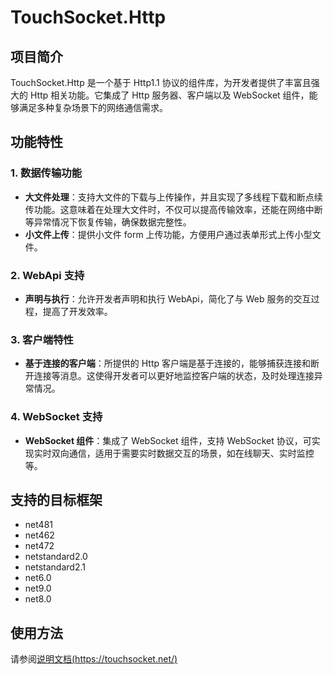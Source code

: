 # TouchSocket.Http

## 项目简介
TouchSocket.Http 是一个基于 Http1.1 协议的组件库，为开发者提供了丰富且强大的 Http 相关功能。它集成了 Http 服务器、客户端以及 WebSocket 组件，能够满足多种复杂场景下的网络通信需求。

## 功能特性
### 1. 数据传输功能
- **大文件处理**：支持大文件的下载与上传操作，并且实现了多线程下载和断点续传功能。这意味着在处理大文件时，不仅可以提高传输效率，还能在网络中断等异常情况下恢复传输，确保数据完整性。
- **小文件上传**：提供小文件 form 上传功能，方便用户通过表单形式上传小型文件。

### 2. WebApi 支持
- **声明与执行**：允许开发者声明和执行 WebApi，简化了与 Web 服务的交互过程，提高了开发效率。

### 3. 客户端特性
- **基于连接的客户端**：所提供的 Http 客户端是基于连接的，能够捕获连接和断开连接等消息。这使得开发者可以更好地监控客户端的状态，及时处理连接异常情况。

### 4. WebSocket 支持
- **WebSocket 组件**：集成了 WebSocket 组件，支持 WebSocket 协议，可实现实时双向通信，适用于需要实时数据交互的场景，如在线聊天、实时监控等。


## 支持的目标框架

- net481
- net462
- net472
- netstandard2.0
- netstandard2.1
- net6.0
- net9.0
- net8.0

## 使用方法

请参阅[说明文档(https://touchsocket.net/)](https://touchsocket.net/)